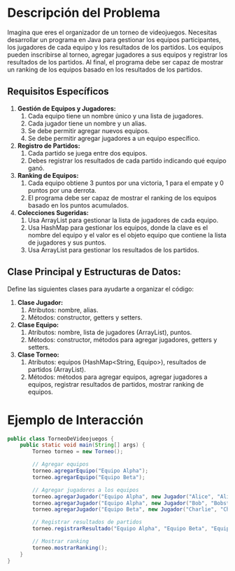 # Descripción del Problema

Imagina que eres el organizador de un torneo de videojuegos. Necesitas desarrollar un programa en Java para gestionar los equipos participantes, los jugadores de cada equipo y los resultados de los partidos. Los equipos pueden inscribirse al torneo, agregar jugadores a sus equipos y registrar los resultados de los partidos. Al final, el programa debe ser capaz de mostrar un ranking de los equipos basado en los resultados de los partidos.

## Requisitos Específicos

1. **Gestión de Equipos y Jugadores:**
    1. Cada equipo tiene un nombre único y una lista de jugadores.
    2. Cada jugador tiene un nombre y un alias.
    3. Se debe permitir agregar nuevos equipos.
    4. Se debe permitir agregar jugadores a un equipo específico.
2. **Registro de Partidos:**
    1. Cada partido se juega entre dos equipos.
    2. Debes registrar los resultados de cada partido indicando qué equipo ganó.
3. **Ranking de Equipos:**
    1. Cada equipo obtiene 3 puntos por una victoria, 1 para el empate y 0 puntos por una derrota.
    2. El programa debe ser capaz de mostrar el ranking de los equipos basado en los puntos acumulados.
4. **Colecciones Sugeridas:**
    1. Usa ArrayList para gestionar la lista de jugadores de cada equipo.
    2. Usa HashMap para gestionar los equipos, donde la clave es el nombre del equipo y el valor es el objeto equipo que contiene la lista de jugadores y sus puntos.
    3. Usa ArrayList para gestionar los resultados de los partidos.

## Clase Principal y Estructuras de Datos:

Define las siguientes clases para ayudarte a organizar el código:

1. **Clase Jugador:**
    1. Atributos: nombre, alias.
    2. Métodos: constructor, getters y setters.
2. **Clase Equipo:**
    1. Atributos: nombre, lista de jugadores (ArrayList<Jugador>), puntos.
    2. Métodos: constructor, métodos para agregar jugadores, getters y setters.
3. **Clase Torneo:**
    1. Atributos: equipos (HashMap<String, Equipo>), resultados de partidos (ArrayList<String>).
    2. Métodos: métodos para agregar equipos, agregar jugadores a equipos, registrar resultados de partidos, mostrar ranking de equipos.

# Ejemplo de Interacción

```java
public class TorneoDeVideojuegos {
    public static void main(String[] args) {
        Torneo torneo = new Torneo();

        // Agregar equipos
        torneo.agregarEquipo("Equipo Alpha");
        torneo.agregarEquipo("Equipo Beta");

        // Agregar jugadores a los equipos
        torneo.agregarJugador("Equipo Alpha", new Jugador("Alice", "Alicia2000"));
        torneo.agregarJugador("Equipo Alpha", new Jugador("Bob", "Bobster"));
        torneo.agregarJugador("Equipo Beta", new Jugador("Charlie", "Chaz"));

        // Registrar resultados de partidos
        torneo.registrarResultado("Equipo Alpha", "Equipo Beta", "Equipo Alpha");

        // Mostrar ranking
        torneo.mostrarRanking();
    }
}
```